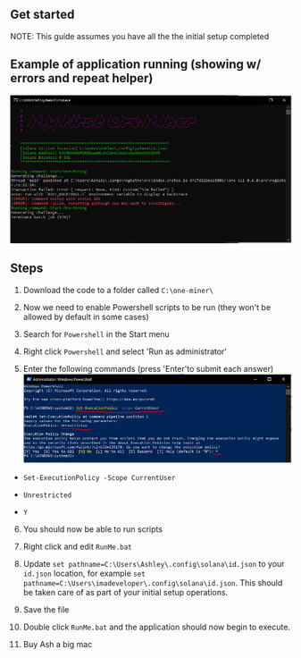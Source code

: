 
## Get started

NOTE: This guide assumes you have all the the initial setup completed

## Example of application running (showing w/ errors and repeat helper)
![Example](https://github.com/ozziedev/ore-mining-for-dummies/blob/main/Example.PNG?raw=true)

## Steps
1. Download the code to a folder called `C:\one-miner\`

2. Now we need to enable Powershell scripts to be run (they won't be allowed by default in some cases)

3. Search for `Powershell` in the Start menu

4. Right click `Powershell` and select 'Run as administrator'

5. Enter the following commands (press 'Enter'to submit each answer)
![Execution policy](https://github.com/ozziedev/ore-mining-for-dummies/blob/main/Execution-Policy-Setup.png?raw=true)

-  `Set-ExecutionPolicy -Scope CurrentUser`

-  `Unrestricted`

-  `Y`
 
6. You should now be able to run scripts

7. Right click and edit `RunMe.bat`

8. Update `set pathname=C:\Users\Ashley\.config\solana\id.json` to your `id.json` location, for example `set pathname=C:\Users\imadeveloper\.config\solana\id.json`. This should be taken care of as part of your initial setup operations.

9. Save the file

10. Double click `RunMe.bat` and the application should now begin to execute.

11. Buy Ash a big mac
